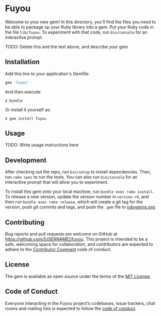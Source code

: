 # Fuyou

Welcome to your new gem! In this directory, you'll find the files you need to be able to package up your Ruby library into a gem. Put your Ruby code in the file `lib/fuyou`. To experiment with that code, run `bin/console` for an interactive prompt.

TODO: Delete this and the text above, and describe your gem

## Installation

Add this line to your application's Gemfile:

```ruby
gem 'fuyou'
```

And then execute:

    $ bundle

Or install it yourself as:

    $ gem install fuyou

## Usage

TODO: Write usage instructions here

## Development

After checking out the repo, run `bin/setup` to install dependencies. Then, run `rake spec` to run the tests. You can also run `bin/console` for an interactive prompt that will allow you to experiment.

To install this gem onto your local machine, run `bundle exec rake install`. To release a new version, update the version number in `version.rb`, and then run `bundle exec rake release`, which will create a git tag for the version, push git commits and tags, and push the `.gem` file to [rubygems.org](https://rubygems.org).

## Contributing

Bug reports and pull requests are welcome on GitHub at https://github.com/[USERNAME]/fuyou. This project is intended to be a safe, welcoming space for collaboration, and contributors are expected to adhere to the [Contributor Covenant](http://contributor-covenant.org) code of conduct.

## License

The gem is available as open source under the terms of the [MIT License](http://opensource.org/licenses/MIT).

## Code of Conduct

Everyone interacting in the Fuyou project’s codebases, issue trackers, chat rooms and mailing lists is expected to follow the [code of conduct](https://github.com/[USERNAME]/fuyou/blob/master/CODE_OF_CONDUCT.md).
